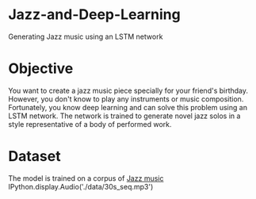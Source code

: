 # Jazz-and-Deep-Learning
Generating Jazz music using an LSTM network

# Objective
You want to create a jazz music piece specially for your friend's birthday. However, you don't know to play any instruments or music composition. Fortunately, you know deep learning and can solve this problem using an LSTM network.
The network is trained to generate novel jazz solos in a style representative of a body of performed work.

# Dataset
The model is trained on a corpus of [Jazz music](./data)
IPython.display.Audio('./data/30s_seq.mp3')